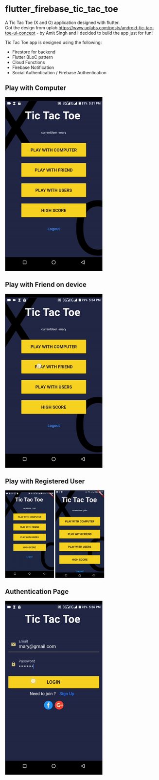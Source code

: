 # flutter_firebase_tic_tac_toe

A Tic Tac Toe (X and O) application designed with flutter.  
Got the design from uplab https://www.uplabs.com/posts/android-tic-tac-toe-ui-concept  - by Amit Singh and I decided to build the app just for fun! 

Tic Tac Toe app is designed using the following:  


* Firestore for backend
* Flutter BLoC pattern
* Cloud Functions
* Firebase Notification 
* Social Authentication / Firebase Authentication


## Play with Computer
<img src="screenshots/play_with_computer.gif" />


## Play with Friend on device
<img src="screenshots/play_with_friend.gif" />

## Play with Registered User
<img src="screenshots/one_player.gif" width="32%"/>
<img src="screenshots/two_player.gif" width="32%"/>

## Authentication Page
<img src="screenshots/auth_page.gif" />

